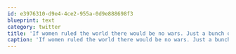 ```yaml
---
id: e3976310-d9e4-4ce2-955a-0d9e888698f3
blueprint: text
category: twitter
title: 'If women ruled the world there would be no wars. Just a bunch of jealous countries not talking to each other'
caption: 'If women ruled the world there would be no wars. Just a bunch of jealous countries not talking to each other'
---
```

